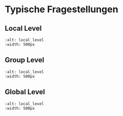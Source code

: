 # Typische Fragestellungen

## Local Level

```{image} images/local_level.png
:alt: local_level
:width: 500px
```

## Group Level

```{image} images/group_level.png
:alt: local_level
:width: 500px
```

## Global Level

```{image} images/global_level.png
:alt: local_level
:width: 500px
```